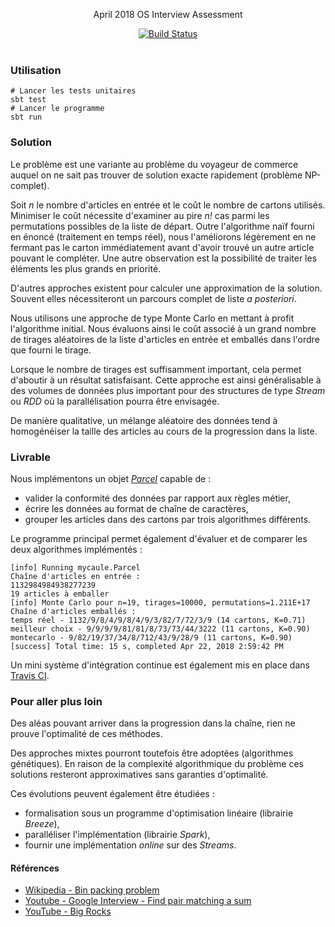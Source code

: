 
<p align="center">
  April 2018 OS Interview Assessment
</p>

<p align="center">
  <a href="http://travis-ci.org/mycaule/os-assessment"><img src="https://api.travis-ci.org/mycaule/os-assessment.svg?branch=master" alt="Build Status"></a>
  <br>
  <br>
</p>


### Utilisation
```
# Lancer les tests unitaires
sbt test
# Lancer le programme
sbt run
```

### Solution
Le problème est une variante au problème du voyageur de commerce auquel on ne sait pas trouver de solution exacte rapidement (problème NP-complet).

Soit *n* le nombre d'articles en entrée et le coût le nombre de cartons utilisés. Minimiser le coût nécessite d'examiner au pire *n!* cas parmi les permutations possibles de la liste de départ. Outre l'algorithme naïf fourni en énoncé (traitement en temps réel), nous l'améliorons légèrement en ne fermant pas le carton immédiatement avant d'avoir trouvé un autre article pouvant le compléter. Une autre observation est la possibilité de traiter les éléments les plus grands en priorité.

D'autres approches existent pour calculer une approximation de la solution. Souvent elles nécessiteront un parcours complet de liste *a posteriori*.

Nous utilisons une approche de type Monte Carlo en mettant à profit l'algorithme initial. Nous évaluons ainsi le coût associé à un grand nombre de tirages aléatoires de la liste d'articles en entrée et emballés dans l'ordre que fourni le tirage.

Lorsque le nombre de tirages est suffisamment important, cela permet d'aboutir à un résultat satisfaisant.
Cette approche est ainsi généralisable à des volumes de données plus important pour des structures de type *Stream* ou *RDD* où la parallélisation pourra être envisagée.

De manière qualitative, un mélange aléatoire des données tend à homogénéiser la taille des articles au cours de la progression dans la liste.

### Livrable

Nous implémentons un objet [*Parcel*](src/main/scala/mycaule/Parcel.scala) capable de :
- valider la conformité des données par rapport aux règles métier,
- écrire les données au format de chaîne de caractères,
- grouper les articles dans des cartons par trois algorithmes différents.

Le programme principal permet également d'évaluer et de comparer les deux algorithmes implémentés :

```
[info] Running mycaule.Parcel
Chaîne d'articles en entrée :
1132984984938277239
19 articles à emballer
[info] Monte Carlo pour n=19, tirages=10000, permutations=1.211E+17
Chaîne d'articles emballés :
temps réel - 1132/9/8/4/9/8/4/9/3/82/7/72/3/9 (14 cartons, K=0.71)
meilleur choix - 9/9/9/9/81/81/8/73/73/44/3222 (11 cartons, K=0.90)
montecarlo - 9/82/19/37/34/8/712/43/9/28/9 (11 cartons, K=0.90)
[success] Total time: 15 s, completed Apr 22, 2018 2:59:42 PM
```

Un mini système d'intégration continue est également mis en place dans [Travis CI](http://travis-ci.org/mycaule/os-assessment).

### Pour aller plus loin

Des aléas pouvant arriver dans la progression dans la chaîne, rien ne prouve l'optimalité de ces méthodes.

Des approches mixtes pourront toutefois être adoptées (algorithmes génétiques). En raison de la complexité algorithmique du problème ces solutions resteront approximatives sans garanties d'optimalité.

Ces évolutions peuvent également être étudiées :
- formalisation sous un programme d'optimisation linéaire (librairie *Breeze*),
- paralléliser l'implémentation (librairie *Spark*),
- fournir une implémentation *online* sur des *Streams*.

#### Références

- [Wikipedia - Bin packing problem](https://en.wikipedia.org/wiki/Bin_packing_problem)
- [Youtube - Google Interview - Find pair matching a sum](https://www.youtube.com/watch?v=XKu_SEDAykw)
- [YouTube - Big Rocks](https://www.youtube.com/watch?v=8FbWb3f-jLQ)
